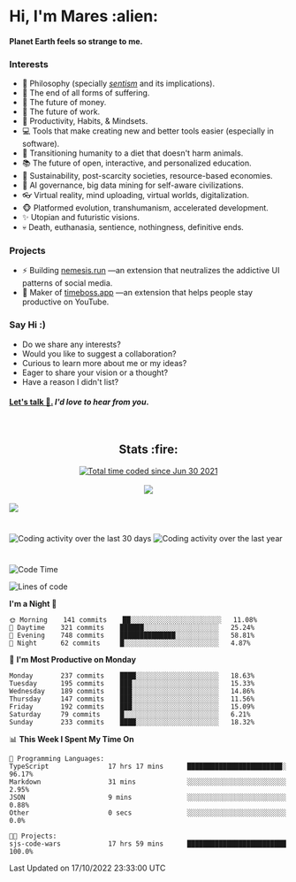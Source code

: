 <h1>Hi, I'm Mares :alien:</h1>

#### Planet Earth feels so strange to me.

### **Interests**

- 🌊 Philosophy (specially [_sentism_][sentismmedium] and its implications).
- 🎯 The end of all forms of suffering.
- 💸 The future of money.
- 💼 The future of work.
- 🧠 Productivity, Habits, & Mindsets.
- 💻 Tools that make creating new and better tools easier (especially in software).
- 🥗 Transitioning humanity to a diet that doesn't harm animals.
- 📚 The future of open, interactive, and personalized education.
- 🌱 Sustainability, post-scarcity societies, resource-based economies.
- 🤖 AI governance, big data mining for self-aware civilizations.
- 👓 Virtual reality, mind uploading, virtual worlds, digitalization.
- 🐵 Platformed evolution, transhumanism, accelerated development.
- ✨ Utopian and futuristic visions.
- 💀 Death, euthanasia, sentience, nothingness, definitive ends.


### **Projects**

- ⚡ Building [nemesis.run](https://chrome.google.com/webstore/detail/nemesis-%E2%80%93-humane-design-f/blfbbifgjgikekfochleknjcopefifgo?hl=en) —an extension that neutralizes the addictive UI patterns of social media.
- 💎 Maker of [timeboss.app](https://timeboss.app) —an extension that helps people stay productive on YouTube.


### **Say Hi :)**

- Do we share any interests?
- Would you like to suggest a collaboration?
- Curious to learn more about me or my ideas?
- Eager to share your vision or a thought?
- Have a reason I didn't list?

#### [Let's talk :wave:.](mailto:mareszhar@gmail.com) _I'd love to hear from you_.

[sentismmedium]: https://medium.com/@mareszhar/born-a-prisoner-a-reflection-about-life-its-struggles-and-a-plan-to-escape-d8566ce9b026

<br>

<h2 align="center">Stats :fire:</h2>

<div align="center">
  <a href="https://wakatime.com/@cfdc0e0d-4860-4b62-9ff0-cb659185525e">
    <img src="https://wakatime.com/badge/user/cfdc0e0d-4860-4b62-9ff0-cb659185525e.svg" alt="Total time coded since Jun 30 2021" />
  </a>
</div>

<br>

<!-- 
Add or remove this: 
&dates=B1AAB3FF 
...or this...
&date_format=M%20j%5B%2C%20Y%5D
from the *streak stats URL below* if they get bugged and aren't updating: 
-->

<div align="center">
  <img src="https://github-readme-streak-stats.herokuapp.com?user=mareszhar&theme=black-ice&hide_border=true&stroke=FFFFFF15&ring=DF8FFE&fire=DF8FFE&currStreakLabel=DF8FFE&background=1A232A&currStreakNum=86FFAB&dates=B1AAB3FF&date_format=M%20j%5B%2C%20Y%5D">
</div>

<br>

<img src="https://activity-graph.herokuapp.com/graph?username=mareszhar&theme=nord&bg_color=00000000&color=979797&line=DF8FFE&point=00000000&area=true&hide_border=true">

<br>

<h1></h1>

<img src="https://wakatime.com/share/@mares/5df0ff02-9c79-41b4-b540-51dc9c65a57b.svg" alt="Coding activity over the last 30 days" />
<img src="https://wakatime.com/share/@mares/ea89ba71-f374-40af-930c-e0655909fe37.svg" alt="Coding activity over the last year" />

<h1></h1>

<!--START_SECTION:waka-->
![Code Time](http://img.shields.io/badge/Code%20Time-625%20hrs%2058%20mins-blue)

![Lines of code](https://img.shields.io/badge/From%20Hello%20World%20I%27ve%20Written-168%20Thousand%20lines%20of%20code-blue)

**I'm a Night 🦉** 

```text
🌞 Morning    141 commits    ██░░░░░░░░░░░░░░░░░░░░░░░   11.08% 
🌆 Daytime    321 commits    ██████░░░░░░░░░░░░░░░░░░░   25.24% 
🌃 Evening    748 commits    ██████████████░░░░░░░░░░░   58.81% 
🌙 Night      62 commits     █░░░░░░░░░░░░░░░░░░░░░░░░   4.87%

```
📅 **I'm Most Productive on Monday** 

```text
Monday       237 commits    ████░░░░░░░░░░░░░░░░░░░░░   18.63% 
Tuesday      195 commits    ███░░░░░░░░░░░░░░░░░░░░░░   15.33% 
Wednesday    189 commits    ███░░░░░░░░░░░░░░░░░░░░░░   14.86% 
Thursday     147 commits    ███░░░░░░░░░░░░░░░░░░░░░░   11.56% 
Friday       192 commits    ███░░░░░░░░░░░░░░░░░░░░░░   15.09% 
Saturday     79 commits     █░░░░░░░░░░░░░░░░░░░░░░░░   6.21% 
Sunday       233 commits    ████░░░░░░░░░░░░░░░░░░░░░   18.32%

```


📊 **This Week I Spent My Time On** 

```text
💬 Programming Languages: 
TypeScript               17 hrs 17 mins      ████████████████████████░   96.17% 
Markdown                 31 mins             ░░░░░░░░░░░░░░░░░░░░░░░░░   2.95% 
JSON                     9 mins              ░░░░░░░░░░░░░░░░░░░░░░░░░   0.88% 
Other                    0 secs              ░░░░░░░░░░░░░░░░░░░░░░░░░   0.0%

🐱‍💻 Projects: 
sjs-code-wars            17 hrs 59 mins      █████████████████████████   100.0%

```


 Last Updated on 17/10/2022 23:33:00 UTC
<!--END_SECTION:waka-->
